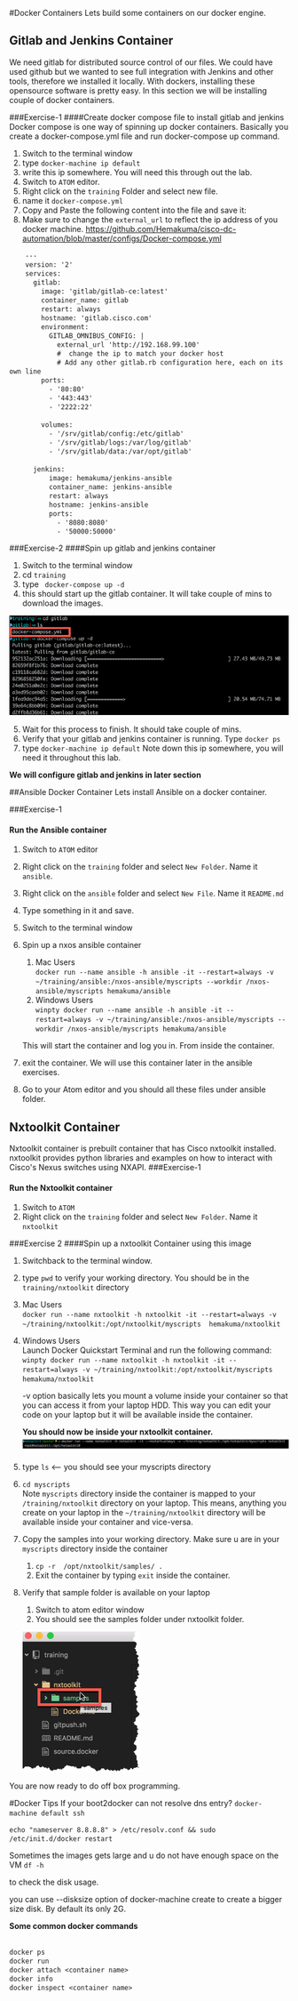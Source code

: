 
#Docker Containers
Lets build some containers on our docker engine.

## Gitlab and Jenkins Container
We need gitlab for distributed source control of our files.  We could have used github but we wanted to see full integration with Jenkins and other tools, therefore we installed it locally.  With dockers, installing these opensource software is pretty easy.  In this section we will be installing couple of docker containers.

###Exercise-1
####Create docker compose file to install gitlab and jenkins
Docker compose is one way of spinning up docker containers. Basically you create a docker-compose.yml file and run docker-compose up command.

1. Switch to the terminal window
  2. type `docker-machine ip default`
  3. write this ip somewhere. You will need this through out the lab.
2. Switch to `ATOM` editor.
  1. Right click on the `training` Folder and select new file.
  2. name it `docker-compose.yml`
  3. Copy and Paste the following content into the file and save it:
  4. Make sure to change the `external_url` to reflect the ip address of you docker machine.
  https://github.com/Hemakuma/cisco-dc-automation/blob/master/configs/Docker-compose.yml

  ```
      ---
      version: '2'
      services:
        gitlab:
          image: 'gitlab/gitlab-ce:latest'
          container_name: gitlab
          restart: always
          hostname: 'gitlab.cisco.com'
          environment:
            GITLAB_OMNIBUS_CONFIG: |
              external_url 'http://192.168.99.100'
              #  change the ip to match your docker host
              # Add any other gitlab.rb configuration here, each on its own line
          ports:
            - '80:80'
            - '443:443'
            - '2222:22'

          volumes:
            - '/srv/gitlab/config:/etc/gitlab'
            - '/srv/gitlab/logs:/var/log/gitlab'
            - '/srv/gitlab/data:/var/opt/gitlab'

        jenkins:
            image: hemakuma/jenkins-ansible
            container_name: jenkins-ansible
            restart: always
            hostname: jenkins-ansible
            ports:
              - '8080:8080'
              - '50000:50000'

  ```

###Exercise-2
####Spin up gitlab and jenkins container

1. Switch to the terminal window
2. cd `training`
3. type ` docker-compose up -d`
4. this should start up the gitlab container.  It will take couple of mins to download the images.

  ![docker-comp](/images/docker-comp-1.png)

5. Wait for this process to finish.  It should take couple of mins.
6. Verify that your gitlab and jenkins container is running. Type  `docker ps`
7. type `docker-machine ip default`  Note down this ip somewhere, you will need it throughout this lab.

**We will configure gitlab and jenkins in later section**


##Ansible Docker Container
Lets install Ansible on  a docker container.

###Exercise-1
#### Run the Ansible container
1. Switch to `ATOM` editor
  1. Right click on the `training` folder and select `New Folder`.  Name it `ansible`.
  2. Right click on the `ansible` folder and select `New File`. Name it `README.md`
  3. Type something in it and save.
2. Switch to the terminal window
2. Spin up a nxos ansible container
    1. Mac Users  
    `docker run --name ansible -h ansible -it --restart=always -v ~/training/ansible:/nxos-ansible/myscripts --workdir /nxos-ansible/myscripts hemakuma/ansible`
    2. Windows Users  
    `winpty docker run --name ansible -h ansible -it --restart=always -v ~/training/ansible:/nxos-ansible/myscripts --workdir /nxos-ansible/myscripts hemakuma/ansible`

    This will start the container and log you in. From inside the container.

2. exit the container.  We will use this container later in the ansible exercises.
3. Go to your Atom editor and you should all these files under ansible folder.



## Nxtoolkit Container
Nxtoolkit container is prebuilt container that has Cisco nxtoolkit installed.  nxtoolkit provides python libraries and examples on how to interact with Cisco's Nexus switches using NXAPI.
###Exercise-1
#### Run the Nxtoolkit container
1. Switch to `ATOM`
2. Right click on the `training` folder and select `New Folder`. Name it `nxtoolkit`

###Exercise 2
####Spin up a nxtoolkit Container using this image
1. Switchback to the terminal window.
2. type `pwd` to verify your working directory. You should be in the `training/nxtoolkit` directory
3. Mac Users    
    `docker run --name nxtoolkit -h nxtoolkit -it --restart=always -v ~/training/nxtoolkit:/opt/nxtoolkit/myscripts  hemakuma/nxtoolkit`

4. Windows Users  
    Launch Docker Quickstart Terminal and run the following command:  
    `winpty docker run --name nxtoolkit -h nxtoolkit -it --restart=always -v ~/training/nxtoolkit:/opt/nxtoolkit/myscripts  hemakuma/nxtoolkit`

    -v option basically lets you mount a volume inside your container so that you can access it from your laptop HDD.  This way you can edit your code on your laptop but it will be available inside the container.

    **You should now be inside your nxtoolkit container.**
    ![docker-4](/images/docker-c-4.png)
4. type `ls` <-- you should see your myscripts directory
5. `cd myscripts`  
    Note `myscripts` directory inside the container is mapped to your `/training/nxtoolkit` directory on your laptop.  This means, anything you create on your laptop in the `~/training/nxtoolkit` directory will be available inside your container and vice-versa.
6. Copy the samples into your working directory. Make sure u are in your `myscripts` directory inside the container
    1. `cp -r  /opt/nxtoolkit/samples/ .`
    2. Exit the container  by typing `exit` inside the container.
9. Verify that sample folder is available on your laptop
    1. Switch to  atom editor window
    2. You should see the samples folder under nxtoolkit folder.

    ![folder](/images/docker-c-5.png)

You are now ready to do off box programming.



#Docker Tips
If your boot2docker can not resolve dns entry?
`docker-machine default ssh`

```
echo "nameserver 8.8.8.8" > /etc/resolv.conf && sudo /etc/init.d/docker restart

```

Sometimes the images gets large and u do not have enough space on the VM
` df -h `

to check the disk usage.

you can use --disksize option of docker-machine create to create a bigger size disk.  By default its only 2G.

**Some common docker commands**
```

docker ps
docker run
docker attach <container name>
docker info
docker inspect <container name>

```
